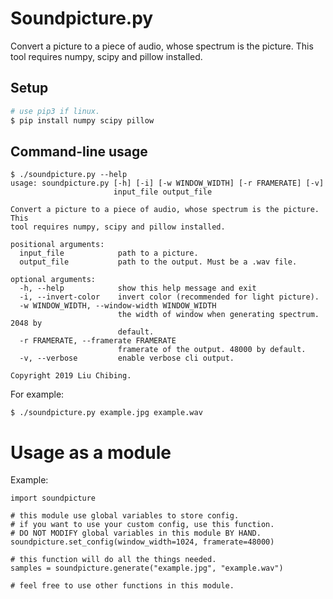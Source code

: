 # Soundpicture.py

Convert a picture to a piece of audio, whose spectrum is the picture. This
tool requires numpy, scipy and pillow installed.

## Setup

```bash
# use pip3 if linux.
$ pip install numpy scipy pillow
```

## Command-line usage

```
$ ./soundpicture.py --help
usage: soundpicture.py [-h] [-i] [-w WINDOW_WIDTH] [-r FRAMERATE] [-v]
                       input_file output_file

Convert a picture to a piece of audio, whose spectrum is the picture. This
tool requires numpy, scipy and pillow installed.

positional arguments:
  input_file            path to a picture.
  output_file           path to the output. Must be a .wav file.

optional arguments:
  -h, --help            show this help message and exit
  -i, --invert-color    invert color (recommended for light picture).
  -w WINDOW_WIDTH, --window-width WINDOW_WIDTH
                        the width of window when generating spectrum. 2048 by
                        default.
  -r FRAMERATE, --framerate FRAMERATE
                        framerate of the output. 48000 by default.
  -v, --verbose         enable verbose cli output.

Copyright 2019 Liu Chibing.
```

For example:
```
$ ./soundpicture.py example.jpg example.wav
```

# Usage as a module
Example:

```python3
import soundpicture

# this module use global variables to store config.
# if you want to use your custom config, use this function.
# DO NOT MODIFY global variables in this module BY HAND.
soundpicture.set_config(window_width=1024, framerate=48000)

# this function will do all the things needed.
samples = soundpicture.generate("example.jpg", "example.wav")

# feel free to use other functions in this module.
```
